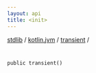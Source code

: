 ```yaml
---
layout: api
title: <init>
---
```

[stdlib](../../index.md) / [kotlin.jvm](../index.md) / [transient](index.md) / [<init>](_init_.md)

# <init>

```
public transient()
```
